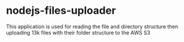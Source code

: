 # nodejs-files-uploader

This application is used for reading the file and directory structure then uploading 13k files with their folder structure to the AWS S3
